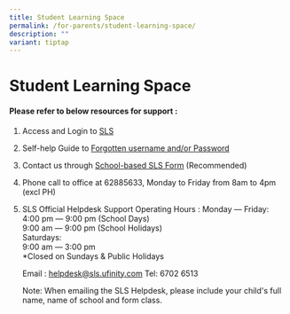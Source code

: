```yaml
---
title: Student Learning Space
permalink: /for-parents/student-learning-space/
description: ""
variant: tiptap
---
```

<h1><strong>Student Learning Space</strong></h1>
<p></p>
<h4>Please refer to below resources for support :</h4>
<ol data-tight="true" class="tight">
<li>
<p>Access and Login to <a href="https://vle.learning.moe.edu.sg/login" rel="noopener noreferrer nofollow" target="_blank">SLS</a>
</p>
<p></p>
</li>
<li>
<p>Self-help Guide to <a href="/files/Technical%20Matters/How%20to%20reset%20SLS%20password.pdf" rel="noopener noreferrer nofollow" target="_blank">Forgotten username and/or Password</a>
</p>
<p></p>
</li>
<li>
<p>Contact us through <a href="https://go.gov.sg/cedarpri-slshelp" rel="noopener noreferrer nofollow" target="_blank">School-based SLS Form</a> (Recommended)</p>
<p></p>
</li>
<li>
<p>Phone call to office at 62885633, Monday to Friday from 8am to 4pm (excl
PH)</p>
<p></p>
</li>
<li>
<p>SLS Official Helpdesk Support Operating Hours : Monday ― Friday:
<br>4:00 pm ― 9:00 pm (School Days)
<br>9:00 am ― 9:00 pm (School Holidays)
<br>Saturdays:
<br>9:00 am ― 3:00 pm
<br>*Closed on Sundays &amp; Public Holidays</p>
<p>Email : <a href="mailto:helpdesk@sls.ufinity.com" rel="noopener noreferrer nofollow" target="_blank">helpdesk@sls.ufinity.com</a> Tel:
6702 6513</p>
<p>Note: When emailing the SLS Helpdesk, please include your child's full
name, name of school and form class.</p>
<p></p>
</li>
</ol>
<p></p>